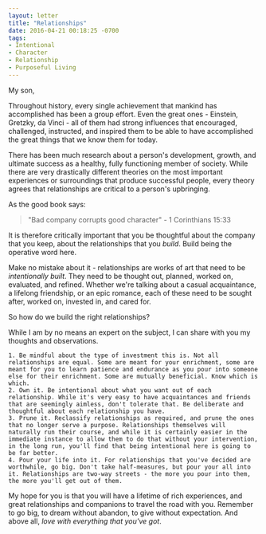 ```yaml
---
layout: letter
title: "Relationships"
date: 2016-04-21 00:18:25 -0700
tags:
- Intentional
- Character
- Relationship
- Purposeful Living
---
```

My son,

Throughout history, every single achievement that mankind has accomplished has been a group effort. Even the great ones - Einstein, Gretzky, da Vinci - all of them had strong influences that encouraged, challenged, instructed, and inspired them to be able to have accomplished the great things that we know them for today.

There has been much research about a person's development, growth, and ultimate success as a healthy, fully functioning member of society. While there are very drastically different theories on the most important experiences or surroundings that produce successful people, every theory agrees that relationships are critical to a person's upbringing.

As the good book says:
> "Bad company corrupts good character" - 1 Corinthians 15:33

It is therefore critically important that you be thoughtful about the company that you keep, about the relationships that you *build*. Build being the operative word here.

Make no mistake about it - relationships are works of art that need to be *intentionally built*. They need to be thought out, planned, worked on, evaluated, and refined. Whether we're talking about a casual acquaintance, a lifelong friendship, or an epic romance, each of these need to be sought after, worked on, invested in, and cared for.

So how do we build the right relationships?

While I am by no means an expert on the subject, I can share with you my thoughts and observations.

	1. Be mindful about the type of investment this is. Not all relationships are equal. Some are meant for your enrichment, some are meant for you to learn patience and endurance as you pour into someone else for their enrichment. Some are mutually beneficial. Know which is which.
	2. Own it. Be intentional about what you want out of each relationship. While it's very easy to have acquaintances and friends that are seemingly aimless, don't tolerate that. Be deliberate and thoughtful about each relationship you have.
	3. Prune it. Reclassify relationships as required, and prune the ones that no longer serve a purpose. Relationships themselves will naturally run their course, and while it is certainly easier in the immediate instance to allow them to do that without your intervention, in the long run, you'll find that being intentional here is going to be far better.
	4. Pour your life into it. For relationships that you've decided are worthwhile, go big. Don't take half-measures, but pour your all into it. Relationships are two-way streets - the more you pour into them, the more you'll get out of them.

My hope for you is that you will have a lifetime of rich experiences, and great relationships and companions to travel the road with you. Remember to go big, to dream without abandon, to give without expectation. And above all, *love with everything that you've got*.
